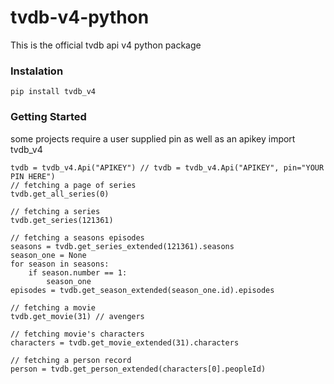 # tvdb-v4-python
This is the official tvdb api v4 python package

### Instalation
    pip install tvdb_v4

### Getting Started
some projects require a user supplied pin as well as an apikey
    import tvdb_v4

    tvdb = tvdb_v4.Api("APIKEY") // tvdb = tvdb_v4.Api("APIKEY", pin="YOUR PIN HERE")
    // fetching a page of series
    tvdb.get_all_series(0)

    // fetching a series 
    tvdb.get_series(121361)

    // fetching a seasons episodes
    seasons = tvdb.get_series_extended(121361).seasons
    season_one = None
    for season in seasons:
        if season.number == 1:
            season_one
    episodes = tvdb.get_season_extended(season_one.id).episodes

    // fetching a movie
    tvdb.get_movie(31) // avengers

    // fetching movie's characters
    characters = tvdb.get_movie_extended(31).characters

    // fetching a person record
    person = tvdb.get_person_extended(characters[0].peopleId)

    
